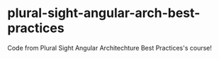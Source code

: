 # plural-sight-angular-arch-best-practices
Code from Plural Sight Angular Architechture Best Practices's course!
